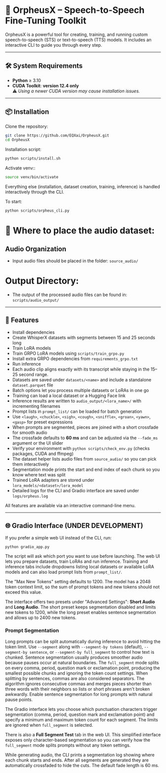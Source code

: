 # 🚀 OrpheusX – Speech-to-Speech Fine-Tuning Toolkit

OrpheusX is a powerful tool for creating, training, and running custom speech-to-speech (STS) or text-to-speech (TTS) models. It includes an interactive CLI to guide you through every step.

---

## 🛠️ System Requirements

- **Python** ≥ 3.10    
- **CUDA Toolkit**: **version 12.4 only**  
  ⚠️ *Using a newer CUDA version may cause installation issues.*

---

## 📦 Installation

Clone the repository:

```bash
git clone https://github.com/EQXai/OrpheusX.git
cd OrpheusX
```

Installation script:

```bash
python scripts/install.sh
```

Activate venv::

```bash
source venv/bin/activate
```

Everything else (installation, dataset creation, training, inference) is handled interactively through the CLI.

To start:

```bash
python scripts/orpheus_cli.py
```

# 📁 Where to place the audio dataset:

##  Audio Organization

- Input audio files should be placed in the folder: `source_audio/`

#  Output Directory:

- The output of the processed audio files can be found in: `scripts/audio_output/`
  
---

## 🧩 Features

- Install dependencies
- Create WhisperX datasets with segments between 15 and 25 seconds long
- Train LoRA models
- Train GRPO LoRA models using `scripts/train_grpo.py`
- Install extra GRPO dependencies from `requirements_grpo.txt`
- Run inference
- Each audio clip aligns exactly with its transcript while staying in the 15–25 second range.
- Datasets are saved under `datasets/<name>` and include a standalone `dataset.parquet` file
- Batch options let you process multiple datasets or LoRAs in one go
- Training can load a local dataset or a Hugging Face link
- Inference results are written to `audio_output/<lora_name>/` with incrementing filenames
- Prompt lists in `prompt_list/` can be loaded for batch generation
- Use `<laugh>`, `<chuckle>`, `<sigh>`, `<cough>`, `<sniffle>`, `<groan>`, `<yawn>`, `<gasp>` for preset expressions
- When prompts are segmented, pieces are joined with a short crossfade for smooth audio
- The crossfade defaults to **60 ms** and can be adjusted via the `--fade_ms` argument or the UI slider
- Verify your environment with `python scripts/check_env.py` (checks packages, CUDA and ffmpeg)
- The dataset helper lists audio files from `source_audio/` so you can pick them interactively
- Segmentation mode prints the start and end index of each chunk so you know where text was split
- Trained LoRA adapters are stored under `lora_models/<dataset>/lora_model`
- Detailed logs for the CLI and Gradio interface are saved under `logs/orpheus.log`

All features are available via an interactive command-line menu.

---

## 🌐 Gradio Interface (UNDER DEVELOPMENT)

If you prefer a simple web UI instead of the CLI, run:

```bash
python gradio_app.py
```
The script will ask which port you want to use before launching.
The web UI lets you prepare datasets, train LoRAs and run inference.
Training and inference tabs include dropdowns listing local datasets or
available LoRA models and can also load prompt lists from `prompt_list/`.

The "Max New Tokens" setting defaults to 1200. The model has a 2048 token
context limit, so the sum of prompt tokens and new tokens should not exceed
this value.

The interface offers two presets under "Advanced Settings": **Short Audio**
and **Long Audio**. The short preset keeps segmentation disabled and limits
new tokens to 1200, while the long preset enables sentence segmentation and
allows up to 2400 new tokens.

### Prompt Segmentation

Long prompts can be split automatically during inference to avoid hitting the
token limit. Use `--segment` along with `--segment-by tokens` (default),
`--segment-by sentence`, or `--segment-by full_segment` to control how text is
chunked. Sentence segmentation usually produces smoother audio because pauses
occur at natural boundaries. The `full_segment` mode splits on every comma,
period, question mark or exclamation point, producing the smallest possible
chunks and ignoring the token count settings. When splitting by sentences,
commas are also considered separators. The
algorithm ignores consecutive commas and merges pieces shorter than three words
with their neighbors so lists or short phrases aren't broken awkwardly. Enable
sentence segmentation for long prompts with natural pause points.

The Gradio interface lets you choose which punctuation characters trigger
segmentation (comma, period, question mark and exclamation point) and specify a
minimum and maximum token count for each segment. The limits are ignored when
`full_segment` is selected.

There is also a **Full Segment Test** tab in the web UI. This simplified
interface exposes only character-based segmentation so you can verify how the
`full_segment` mode splits prompts without any token settings.

While generating audio, the CLI prints a segmentation log showing where each
chunk starts and ends. After all segments are generated they are automatically
crossfaded to hide the cuts. The default fade length is 60 ms.

